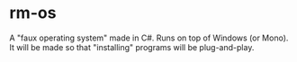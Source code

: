 # rm-os
A "faux operating system" made in C#. Runs on top of Windows (or Mono). It will be made so that "installing" programs will be plug-and-play.
